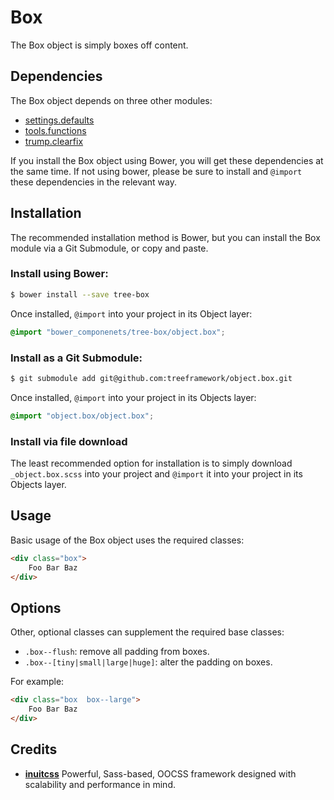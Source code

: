 # Box

The Box object is simply boxes off content.

## Dependencies

The Box object depends on three other modules:

* [settings.defaults](https://github.com/treeframework/settings.defaults)
* [tools.functions](https://github.com/treeframework/tools.functions)
* [trump.clearfix](https://github.com/treeframework/trump.clearfix)

If you install the Box object using Bower, you will get these dependencies at
the same time. If not using bower, please be sure to install and `@import` these
dependencies in the  relevant way.

## Installation

The recommended installation method is Bower, but you can install the Box module
via a Git Submodule, or copy and paste.

### Install using Bower:

```sh
$ bower install --save tree-box
```

Once installed, `@import` into your project in its Object layer:

```scss
@import "bower_componenets/tree-box/object.box";
```

### Install as a Git Submodule:

```sh
$ git submodule add git@github.com:treeframework/object.box.git
```

Once installed, `@import` into your project in its Objects layer:

```scss
@import "object.box/object.box";
```

### Install via file download

The least recommended option for installation is to simply download
`_object.box.scss` into your project and `@import` it into your project in its
Objects layer.

## Usage

Basic usage of the Box object uses the required classes:

```html
<div class="box">
    Foo Bar Baz
</div>
```

## Options

Other, optional classes can supplement the required base classes:

* `.box--flush`: remove all padding from boxes.
* `.box--[tiny|small|large|huge]`: alter the padding on boxes.

For example:

```html
<div class="box  box--large">
    Foo Bar Baz
</div>
```

## Credits

* **[inuitcss](https://github.com/inuitcss)** Powerful, Sass-based, OOCSS
framework designed with scalability and performance in mind.
